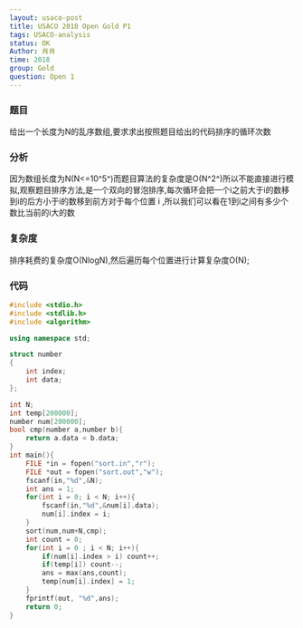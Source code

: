 ```yaml
---
layout: usaco-post
title: USACO 2018 Open Gold P1
tags: USACO-analysis
status: OK
Author: 肖肖
time: 2018
group: Gold
question: Open 1
---
```



### 题目

给出一个长度为N的乱序数组,要求求出按照题目给出的代码排序的循环次数

### 分析

因为数组长度为N(N<=10^5^)而题目算法的复杂度是O(N^2^)所以不能直接进行模拟,观察题目排序方法,是一个双向的冒泡排序,每次循环会把一个i之前大于i的数移到i的后方小于i的数移到前方对于每个位置 i ,所以我们可以看在1到i之间有多少个数比当前的i大的数

### 复杂度

排序耗费的复杂度O(NlogN),然后遍历每个位置进行计算复杂度O(N);

### 代码

```c++
#include <stdio.h>
#include <stdlib.h>
#include <algorithm>

using namespace std;

struct number
{
	int index;
	int data;
};

int N;
int temp[200000];
number num[200000];
bool cmp(number a,number b){
	return a.data < b.data;	
}
int main(){
	FILE *in = fopen("sort.in","r");
	FILE *out = fopen("sort.out","w");
	fscanf(in,"%d",&N);
	int ans = 1;
	for(int i = 0; i < N; i++){
		fscanf(in,"%d",&num[i].data);
		num[i].index = i;
	}
	sort(num,num+N,cmp);
	int count = 0;
	for(int i = 0 ; i < N; i++){
		if(num[i].index > i) count++;
		if(temp[i]) count--;
		ans = max(ans,count);
		temp[num[i].index] = 1;
	}
	fprintf(out, "%d",ans);
	return 0;
}
```

